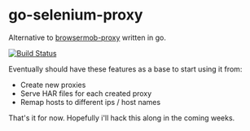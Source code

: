 go-selenium-proxy
=================
Alternative to [browsermob-proxy](https://github.com/lightbody/browsermob-proxy) written in go.

[![Build Status](https://travis-ci.org/Hellspam/go-selenium-proxy.svg?branch=master)](https://travis-ci.org/Hellspam/go-selenium-proxy)

Eventually should have these features as a base to start using it from:
- Create new proxies
- Serve HAR files for each created proxy 
- Remap hosts to different ips / host names

That's it for now. Hopefully i'll hack this along in the coming weeks.
